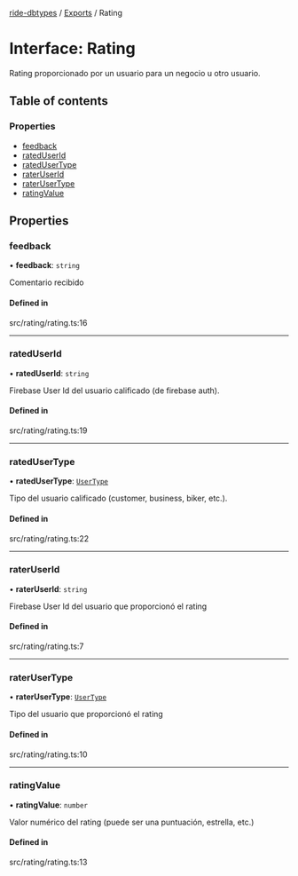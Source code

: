 [ride-dbtypes](../README.md) / [Exports](../modules.md) / Rating

# Interface: Rating

Rating proporcionado por un usuario para un negocio u otro usuario.

## Table of contents

### Properties

- [feedback](Rating.md#feedback)
- [ratedUserId](Rating.md#rateduserid)
- [ratedUserType](Rating.md#ratedusertype)
- [raterUserId](Rating.md#rateruserid)
- [raterUserType](Rating.md#raterusertype)
- [ratingValue](Rating.md#ratingvalue)

## Properties

### feedback

• **feedback**: `string`

Comentario recibido

#### Defined in

src/rating/rating.ts:16

___

### ratedUserId

• **ratedUserId**: `string`

Firebase User Id del usuario calificado (de firebase auth).

#### Defined in

src/rating/rating.ts:19

___

### ratedUserType

• **ratedUserType**: [`UserType`](../modules.md#usertype)

Tipo del usuario calificado (customer, business, biker, etc.).

#### Defined in

src/rating/rating.ts:22

___

### raterUserId

• **raterUserId**: `string`

Firebase User Id del usuario que proporcionó el rating

#### Defined in

src/rating/rating.ts:7

___

### raterUserType

• **raterUserType**: [`UserType`](../modules.md#usertype)

Tipo del usuario que proporcionó el rating

#### Defined in

src/rating/rating.ts:10

___

### ratingValue

• **ratingValue**: `number`

Valor numérico del rating (puede ser una puntuación, estrella, etc.)

#### Defined in

src/rating/rating.ts:13
